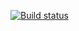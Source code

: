 [![Build status](https://ci.appveyor.com/api/projects/status/u83r9j9l9m72c2q1/branch/main?svg=true)](https://ci.appveyor.com/project/mayer72/mayerqa63postmanecho/branch/main)
